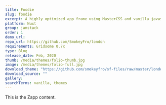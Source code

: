 ```yaml
---
title: Foodie
slug: foodie
excerpt: A highly optimized app frame using MasterCSS and vanilla javascript.
platform: Nuxt
group: jamstack
order: 1
demo_url: 
repo_url: https://github.com/SmokeyFro/london
requirements: Gridsome 0.7x
type: Blog
release_date: Feb, 2020
thumb: /media/themes/folio-thumb.jpg
image: /media/themes/folio-full.jpg
download_theme: "https://github.com/smokeyfro/sf-files/raw/master/london.zip"
download_source: ""
gallery:
searchTerms: vanilla, themes
---
```

This is the Zapp content.